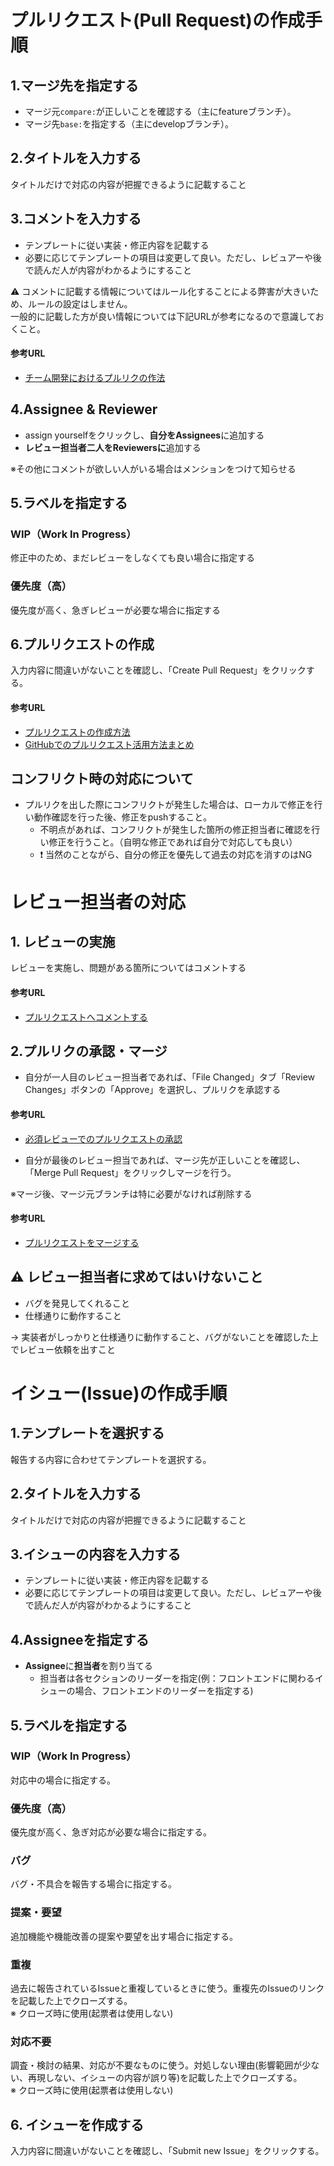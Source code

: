 # プルリクエスト(Pull Request)の作成手順
## 1.マージ先を指定する

- マージ元`compare:`が正しいことを確認する（主にfeatureブランチ）。
- マージ先`base:`を指定する（主にdevelopブランチ）。

## 2.タイトルを入力する

タイトルだけで対応の内容が把握できるように記載すること

## 3.コメントを入力する

- テンプレートに従い実装・修正内容を記載する
- 必要に応じてテンプレートの項目は変更して良い。ただし、レビュアーや後で読んだ人が内容がわかるようにすること

:warning: コメントに記載する情報についてはルール化することによる弊害が大きいため、ルールの設定はしません。  
一般的に記載した方が良い情報については下記URLが参考になるので意識しておくこと。

#### 参考URL
- [チーム開発におけるプルリクの作法](https://qiita.com/ikuwow/items/fb52a54c086398eb5b92#%E3%83%97%E3%83%AB%E3%83%AA%E3%82%AF%E3%82%A8%E3%82%B9%E3%83%88%E3%81%AB%E5%BF%85%E8%A6%81%E3%81%AA%E6%83%85%E5%A0%B1%E3%82%92%E5%85%A5%E3%82%8C%E3%82%88%E3%81%86)

## 4.Assignee & Reviewer

- assign yourselfをクリックし、**自分をAssignees**に追加する
- **レビュー担当者二人をReviewersに**追加する

※その他にコメントが欲しい人がいる場合はメンションをつけて知らせる

## 5.ラベルを指定する

### WIP（Work In Progress）
修正中のため、まだレビューをしなくても良い場合に指定する

### 優先度（高）
優先度が高く、急ぎレビューが必要な場合に指定する

## 6.プルリクエストの作成
入力内容に間違いがないことを確認し、「Create Pull Request」をクリックする。

#### 参考URL
- [プルリクエストの作成方法](https://help.github.com/ja/github/collaborating-with-issues-and-pull-requests/creating-a-pull-request#creating-the-pull-request)
- [GitHubでのプルリクエスト活用方法まとめ](https://ics.media/entry/14449/)

## コンフリクト時の対応について

- プルリクを出した際にコンフリクトが発生した場合は、ローカルで修正を行い動作確認を行った後、修正をpushすること。
    - 不明点があれば、コンフリクトが発生した箇所の修正担当者に確認を行い修正を行うこと。（自明な修正であれば自分で対応しても良い）
    - :exclamation: 当然のことながら、自分の修正を優先して過去の対応を消すのはNG


# レビュー担当者の対応
## 1. レビューの実施
レビューを実施し、問題がある箇所についてはコメントする

#### 参考URL
- [プルリクエストへコメントする](https://help.github.com/ja/github/collaborating-with-issues-and-pull-requests/commenting-on-a-pull-request)

## 2.プルリクの承認・マージ
- 自分が一人目のレビュー担当者であれば、「File Changed」タブ「Review Changes」ボタンの「Approve」を選択し、プルリクを承認する

#### 参考URL
- [必須レビューでのプルリクエストの承認](https://help.github.com/ja/github/collaborating-with-issues-and-pull-requests/approving-a-pull-request-with-required-reviews)

- 自分が最後のレビュー担当であれば、マージ先が正しいことを確認し、「Merge Pull Request」をクリックしマージを行う。

※マージ後、マージ元ブランチは特に必要がなければ削除する

#### 参考URL
- [プルリクエストをマージする](https://help.github.com/ja/github/collaborating-with-issues-and-pull-requests/merging-a-pull-request)

## :warning: レビュー担当者に求めてはいけないこと
- バグを発見してくれること
- 仕様通りに動作すること

-> 実装者がしっかりと仕様通りに動作すること、バグがないことを確認した上でレビュー依頼を出すこと

# イシュー(Issue)の作成手順
## 1.テンプレートを選択する

報告する内容に合わせてテンプレートを選択する。

## 2.タイトルを入力する

タイトルだけで対応の内容が把握できるように記載すること

## 3.イシューの内容を入力する

- テンプレートに従い実装・修正内容を記載する
- 必要に応じてテンプレートの項目は変更して良い。ただし、レビュアーや後で読んだ人が内容がわかるようにすること

## 4.Assigneeを指定する

- **Assignee**に**担当者**を割り当てる
  - 担当者は各セクションのリーダーを指定(例：フロントエンドに関わるイシューの場合、フロントエンドのリーダーを指定する)

## 5.ラベルを指定する

### WIP（Work In Progress）
対応中の場合に指定する。

### 優先度（高）
優先度が高く、急ぎ対応が必要な場合に指定する。

### バグ
バグ・不具合を報告する場合に指定する。

### 提案・要望
追加機能や機能改善の提案や要望を出す場合に指定する。

### 重複
過去に報告されているIssueと重複しているときに使う。重複先のIssueのリンクを記載した上でクローズする。  
※ クローズ時に使用(起票者は使用しない)

### 対応不要
調査・検討の結果、対応が不要なものに使う。対処しない理由(影響範囲が少ない、再現しない、イシューの内容が誤り等)を記載した上でクローズする。  
※ クローズ時に使用(起票者は使用しない)

## 6. イシューを作成する
入力内容に間違いがないことを確認し、「Submit new Issue」をクリックする。
